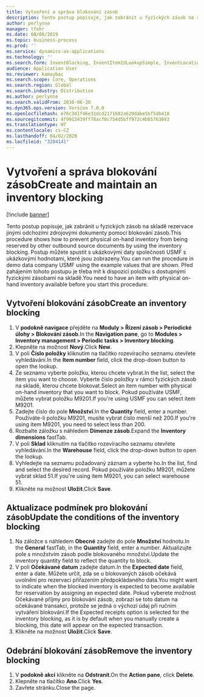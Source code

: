 ```yaml
---
title: Vytvoření a správa blokování zásob
description: Tento postup popisuje, jak zabránit u fyzických zásob na skladě rezervace jinými odchozími zdrojovými dokumenty pomocí blokování zásob.
author: perlynne
manager: tfehr
ms.date: 08/08/2019
ms.topic: business-process
ms.prod: ''
ms.service: dynamics-ax-applications
ms.technology: ''
ms.search.form: InventBlocking, InventItemIdLookupSimple, InventLocationIdLookup
audience: Application User
ms.reviewer: kamaybac
ms.search.scope: Core, Operations
ms.search.region: Global
ms.search.industry: Distribution
ms.author: perlynne
ms.search.validFrom: 2016-06-30
ms.dyn365.ops.version: Version 7.0.0
ms.openlocfilehash: e76c3d1f46e31dcd2171682a629dabe5bf5db418
ms.sourcegitcommit: 4f9912439ff78acf0c754d5bff972c4b85763093
ms.translationtype: HT
ms.contentlocale: cs-CZ
ms.lasthandoff: 04/02/2020
ms.locfileid: "3204141"
---
```

# <a name="create-and-maintain-an-inventory-blocking"></a><span data-ttu-id="eabed-103">Vytvoření a správa blokování zásob</span><span class="sxs-lookup"><span data-stu-id="eabed-103">Create and maintain an inventory blocking</span></span>

[!include [banner](../../includes/banner.md)]

<span data-ttu-id="eabed-104">Tento postup popisuje, jak zabránit u fyzických zásob na skladě rezervace jinými odchozími zdrojovými dokumenty pomocí blokování zásob.</span><span class="sxs-lookup"><span data-stu-id="eabed-104">This procedure shows how to prevent physical on-hand inventory from being reserved by other outbound source documents by using the inventory blocking.</span></span> <span data-ttu-id="eabed-105">Postup můžete spustit s ukázkovými daty společnosti USMF s ukázkovými hodnotami, které jsou zobrazeny.</span><span class="sxs-lookup"><span data-stu-id="eabed-105">You can run the procedure in demo data company USMF using the example values that are shown.</span></span> <span data-ttu-id="eabed-106">Před zahájením tohoto postupu je třeba mít k dispozici položku s dostupnými fyzickými zásobami na skladě.</span><span class="sxs-lookup"><span data-stu-id="eabed-106">You need to have an item with physical on-hand inventory available before you start this procedure.</span></span>


## <a name="create-an-inventory-blocking"></a><span data-ttu-id="eabed-107">Vytvoření blokování zásob</span><span class="sxs-lookup"><span data-stu-id="eabed-107">Create an inventory blocking</span></span>
1. <span data-ttu-id="eabed-108">V **podokně navigace** přejděte na **Moduly > Řízení zásob > Periodické úlohy > Blokování zásob**.</span><span class="sxs-lookup"><span data-stu-id="eabed-108">In the **Navigation pane**, go to **Modules > Inventory management > Periodic tasks > Inventory blocking**.</span></span>
2. <span data-ttu-id="eabed-109">Klepněte na možnost **Nový**.</span><span class="sxs-lookup"><span data-stu-id="eabed-109">Click **New**.</span></span>
3. <span data-ttu-id="eabed-110">V poli **Číslo položky** kliknutím na tlačítko rozevíracího seznamu otevřete vyhledávání.</span><span class="sxs-lookup"><span data-stu-id="eabed-110">In the **Item number** field, click the drop-down button to open the lookup.</span></span>
4. <span data-ttu-id="eabed-111">Ze seznamu vyberte položku, kterou chcete vybrat.</span><span class="sxs-lookup"><span data-stu-id="eabed-111">In the list, select the item you want to choose.</span></span> <span data-ttu-id="eabed-112">Vyberte číslo položky v rámci fyzických zásob na skladě, kterou chcete blokovat.</span><span class="sxs-lookup"><span data-stu-id="eabed-112">Select an item number with physical on-hand inventory that you want to block.</span></span> <span data-ttu-id="eabed-113">Pokud používáte USMF, můžete vybrat položku M9201.</span><span class="sxs-lookup"><span data-stu-id="eabed-113">If you're using USMF you can select item M9201.</span></span>  
5. <span data-ttu-id="eabed-114">Zadejte číslo do pole **Množství**.</span><span class="sxs-lookup"><span data-stu-id="eabed-114">In the **Quantity** field, enter a number.</span></span> <span data-ttu-id="eabed-115">Používáte-li položku M9201, musíte vybrat číslo menší než 200.</span><span class="sxs-lookup"><span data-stu-id="eabed-115">If you're using item M9201, you need to select less than 200.</span></span>
6. <span data-ttu-id="eabed-116">Rozbalte záložku s náhledem **Dimenze zásob**.</span><span class="sxs-lookup"><span data-stu-id="eabed-116">Expand the **Inventory dimensions** fastTab.</span></span>
7. <span data-ttu-id="eabed-117">V poli **Sklad** kliknutím na tlačítko rozevíracího seznamu otevřete vyhledávání.</span><span class="sxs-lookup"><span data-stu-id="eabed-117">In the **Warehouse** field, click the drop-down button to open the lookup.</span></span>
8. <span data-ttu-id="eabed-118">Vyhledejte na seznamu požadovaný záznam a vyberte ho.</span><span class="sxs-lookup"><span data-stu-id="eabed-118">In the list, find and select the desired record.</span></span> <span data-ttu-id="eabed-119">Pokud používáte položku M9201, můžete vybrat sklad 51.</span><span class="sxs-lookup"><span data-stu-id="eabed-119">If you're using item M9201, you can select warehouse 51.</span></span>  
9. <span data-ttu-id="eabed-120">Klikněte na možnost **Uložit**.</span><span class="sxs-lookup"><span data-stu-id="eabed-120">Click **Save**.</span></span>

## <a name="update-the-conditions-of-the-inventory-blocking"></a><span data-ttu-id="eabed-121">Aktualizace podmínek pro blokování zásob</span><span class="sxs-lookup"><span data-stu-id="eabed-121">Update the conditions of the inventory blocking</span></span>
1. <span data-ttu-id="eabed-122">Na záložce s náhledem **Obecné** zadejte do pole **Množství** hodnotu.</span><span class="sxs-lookup"><span data-stu-id="eabed-122">In the **General** fastTab, in the **Quantity** field, enter a number.</span></span> <span data-ttu-id="eabed-123">Aktualizujte pole s množstvím zásob podle blokovaného množství.</span><span class="sxs-lookup"><span data-stu-id="eabed-123">Update the inventory quantity field to reflect the quantity to block.</span></span>  
2. <span data-ttu-id="eabed-124">V poli **Očekávané datum** zadejte datum.</span><span class="sxs-lookup"><span data-stu-id="eabed-124">In the **Expected date** field, enter a date.</span></span> <span data-ttu-id="eabed-125">Můžete určit, zda se u blokovaných zásob očekává uvolnění pro rezervaci přiřazením předpokládaného data.</span><span class="sxs-lookup"><span data-stu-id="eabed-125">You might want to indicate when the blocked inventory is expected to become available for reservation by assigning an expected date.</span></span> <span data-ttu-id="eabed-126">Pokud vyberete možnost Očekávané příjmy pro blokování zásob, zobrazí se toto datum na očekávané transakci, protože se jedná o výchozí údaj při ručním vytváření blokování.</span><span class="sxs-lookup"><span data-stu-id="eabed-126">If the Expected receipts option is selected for the inventory blocking, as it is by default when you manually create a blocking, this date will appear on the expected transaction.</span></span>  
3. <span data-ttu-id="eabed-127">Klikněte na možnost **Uložit**.</span><span class="sxs-lookup"><span data-stu-id="eabed-127">Click **Save**.</span></span>

## <a name="remove-the-inventory-blocking"></a><span data-ttu-id="eabed-128">Odebrání blokování zásob</span><span class="sxs-lookup"><span data-stu-id="eabed-128">Remove the inventory blocking</span></span>
1. <span data-ttu-id="eabed-129">V **podokně akcí** klikněte na **Odstranit**.</span><span class="sxs-lookup"><span data-stu-id="eabed-129">On the **Action pane**, click **Delete**.</span></span>
2. <span data-ttu-id="eabed-130">Klepněte na tlačítko **Ano**.</span><span class="sxs-lookup"><span data-stu-id="eabed-130">Click **Yes**.</span></span>
3. <span data-ttu-id="eabed-131">Zavřete stránku.</span><span class="sxs-lookup"><span data-stu-id="eabed-131">Close the page.</span></span>

